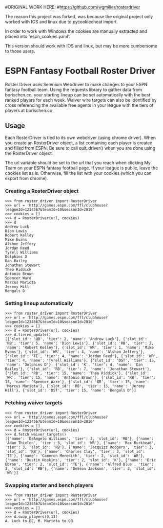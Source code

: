 #ORIGINAL WORK HERE: 
#https://github.com/wgmiller/rosterdriver

The reason this project was forked, was because the original project only worked with IOS and linux due to pycookiecheat import.

In order to work with Windows the cookies are manually extracted and placed into 'espn_cookies.yaml'.

This version should work with IOS and linux, but may be more cumbersome to those users.

# ESPN Fantasy Football Roster Driver

Roster Driver uses Selenium Webdriver to make changes to your ESPN fantasy football team. Using the requests library to gather data from borischen.co, your starting lineup can be set automatically with the best ranked players for each week. Waiver wire targets can also be identified by cross referencing the available free agents in your league with the tiers of players at borischen.co




## Usage

Each RosterDriver is tied to its own webdriver (using chrome driver). When you create an RosterDriver object, a list containing each player is created and filled from ESPN. Be sure to call quit_driver() when you are done using the RosterDriver object. 

The url variable should be set to the url that you reach when clicking My Team on your ESPN fantasy football page. If your league is public, leave the cookies list as is. Otherwise, fill the list with your cookies (which you can export from chrome). 

### Creating a RosterDriver object

```python3
>>> from roster_driver import RosterDriver
>>> url = 'http://games.espn.com/ffl/clubhouse?leagueId=1234567&teamId=10&seasonId=2016'
>>> cookies = []
>>> d = RosterDriver(url, cookies)
>>> d
Andrew Luck
Dion Lewis
Robert Kelley
Mike Evans
Alshon Jeffery
Jordan Reed
Tyrell Williams
Dolphins D
Dan Bailey
Jonathan Stewart
Theo Riddick
Antonio Brown
Spencer Ware
Marcus Mariota
Jeremy Hill
Bengals D
```

### Setting lineup automatically

```python3
>>> from roster_driver import RosterDriver
>>> url = 'http://games.espn.com/ffl/clubhouse?leagueId=1234567&teamId=10&seasonId=2016'
>>> cookies = []
>>> d = RosterDriver(url, cookies)
>>> d.tiered_update()
[{'slot_id': 'QB', 'tier': 2, 'name': 'Andrew Luck'}, {'slot_id': 'RB', 'tier': 5, 'name': 'Dion Lewis'}, {'slot_id': 'RB', 'tier': 2, 'name': 'Robert Kelley'}, {'slot_id': 'WR', 'tier': 1, 'name': 'Mike Evans'}, {'slot_id': 'WR', 'tier': 4, 'name': 'Alshon Jeffery'}, {'slot_id': 'TE', 'tier': 4, 'name': 'Jordan Reed'}, {'slot_id': 'WR', 'tier': 4, 'name': 'Tyrell Williams'}, {'slot_id': 'DST', 'tier': 15, 'name': 'Dolphins D'}, {'slot_id': 'K', 'tier': 4, 'name': 'Dan Bailey'}, {'slot_id': 'RB', 'tier': 7, 'name': 'Jonathan Stewart'}, {'slot_id': 'RB', 'tier': 15, 'name': 'Theo Riddick'}, {'slot_id': 'WR', 'tier': 15, 'name': 'Antonio Brown'}, {'slot_id': 'RB', 'tier': 15, 'name': 'Spencer Ware'}, {'slot_id': 'QB', 'tier': 15, 'name': 'Marcus Mariota'}, {'slot_id': 'RB', 'tier': 15, 'name': 'Jeremy Hill'}, {'slot_id': 'DST', 'tier': 15, 'name': 'Bengals D'}]
```

### Fetching waiver targets

```python3
>>> from roster_driver import RosterDriver
>>> url = 'http://games.espn.com/ffl/clubhouse?leagueId=1234567&teamId=10&seasonId=2016'
>>> cookies = []
>>> d = RosterDriver(url, cookies)
>>> d.fetch_waiver_targets()
[{'name': 'DeAngelo Williams', 'tier': 3, 'slot_id': 'RB'}, {'name': 'Adam Thielen', 'tier': 3, 'slot_id': 'WR'}, {'name': 'Rex Burkhead', 'tier': 3, 'slot_id': 'RB'}, {'name': 'Jacquizz Rodgers', 'tier': 3, 'slot_id': 'RB'}, {'name': 'Charles Clay', 'tier': 3, 'slot_id': 'TE'}, {'name': 'Cameron Meredith', 'tier': 2, 'slot_id': 'WR'}, {'name': 'Dustin Hopkins', 'tier': 2, 'slot_id': 'K'}, {'name': 'Eric Ebron', 'tier': 2, 'slot_id': 'TE'}, {'name': 'Alfred Blue', 'tier': 3, 'slot_id': 'RB'}, {'name': 'DeSean Jackson', 'tier': 3, 'slot_id': 'WR'}]
```

### Swapping starter and bench players

```python3
>>> from roster_driver import RosterDriver
>>> url = 'http://games.espn.com/ffl/clubhouse?leagueId=1234567&teamId=10&seasonId=2016'
>>> cookies = []
>>> d = RosterDriver(url, cookies)
>>> d.swap_players(0,13)
A. Luck to BE, M. Mariota to QB
```
